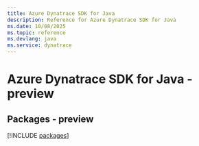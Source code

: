 ```yaml
---
title: Azure Dynatrace SDK for Java
description: Reference for Azure Dynatrace SDK for Java
ms.date: 10/08/2025
ms.topic: reference
ms.devlang: java
ms.service: dynatrace
---
```

# Azure Dynatrace SDK for Java - preview
## Packages - preview
[!INCLUDE [packages](dynatrace-index.md)]